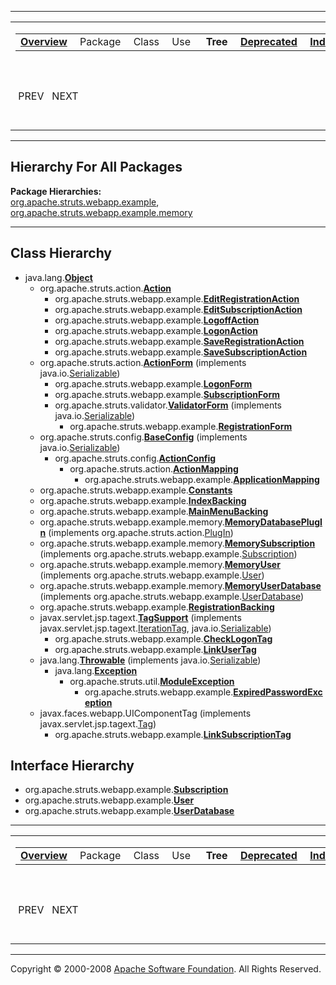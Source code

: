 ------------------------------------------------------------------------

<span id="navbar_top"></span> [](#skip-navbar_top "Skip navigation links")

<table>
<colgroup>
<col width="50%" />
<col width="50%" />
</colgroup>
<tbody>
<tr class="odd">
<td align="left"><span id="navbar_top_firstrow"></span>
<table>
<tbody>
<tr class="odd">
<td align="left"><a href="overview-summary.html.md"><strong>Overview</strong></a> </td>
<td align="left">Package </td>
<td align="left">Class </td>
<td align="left">Use </td>
<td align="left"> <strong>Tree</strong> </td>
<td align="left"><a href="deprecated-list.html.md"><strong>Deprecated</strong></a> </td>
<td align="left"><a href="index-all.html.md"><strong>Index</strong></a> </td>
<td align="left"><a href="help-doc.html.md"><strong>Help</strong></a> </td>
</tr>
</tbody>
</table></td>
<td align="left"></td>
</tr>
<tr class="even">
<td align="left"> PREV   NEXT</td>
<td align="left"><a href="index.html.md?overview-tree.html"><strong>FRAMES</strong></a>    <a href="overview-tree.html"><strong>NO FRAMES</strong></a>    
<a href="allclasses-noframe.html.md"><strong>All Classes</strong></a></td>
</tr>
</tbody>
</table>

<span id="skip-navbar_top"></span>

------------------------------------------------------------------------

Hierarchy For All Packages
--------------------------

**Package Hierarchies:**  
[org.apache.struts.webapp.example](org/apache/struts/webapp/example/package-tree.html.md), [org.apache.struts.webapp.example.memory](org/apache/struts/webapp/example/memory/package-tree.html)

------------------------------------------------------------------------

Class Hierarchy
---------------

-   java.lang.[**Object**](http://java.sun.com/j2se/1.4.2/docs/api/java/lang/Object.html.md?is-external=true "class or interface in java.lang")
    -   org.apache.struts.action.[**Action**](http://struts.apache.org/apidocs/org/apache/struts/action/Action.html.md?is-external=true "class or interface in org.apache.struts.action")
        -   org.apache.struts.webapp.example.[**EditRegistrationAction**](org/apache/struts/webapp/example/EditRegistrationAction.html.md "class in org.apache.struts.webapp.example")
        -   org.apache.struts.webapp.example.[**EditSubscriptionAction**](org/apache/struts/webapp/example/EditSubscriptionAction.html.md "class in org.apache.struts.webapp.example")
        -   org.apache.struts.webapp.example.[**LogoffAction**](org/apache/struts/webapp/example/LogoffAction.html.md "class in org.apache.struts.webapp.example")
        -   org.apache.struts.webapp.example.[**LogonAction**](org/apache/struts/webapp/example/LogonAction.html.md "class in org.apache.struts.webapp.example")
        -   org.apache.struts.webapp.example.[**SaveRegistrationAction**](org/apache/struts/webapp/example/SaveRegistrationAction.html.md "class in org.apache.struts.webapp.example")
        -   org.apache.struts.webapp.example.[**SaveSubscriptionAction**](org/apache/struts/webapp/example/SaveSubscriptionAction.html.md "class in org.apache.struts.webapp.example")
    -   org.apache.struts.action.[**ActionForm**](http://struts.apache.org/apidocs/org/apache/struts/action/ActionForm.html.md?is-external=true "class or interface in org.apache.struts.action") (implements java.io.[Serializable](http://java.sun.com/j2se/1.4.2/docs/api/java/io/Serializable.html?is-external=true "class or interface in java.io"))
        -   org.apache.struts.webapp.example.[**LogonForm**](org/apache/struts/webapp/example/LogonForm.html.md "class in org.apache.struts.webapp.example")
        -   org.apache.struts.webapp.example.[**SubscriptionForm**](org/apache/struts/webapp/example/SubscriptionForm.html.md "class in org.apache.struts.webapp.example")
        -   org.apache.struts.validator.[**ValidatorForm**](http://struts.apache.org/apidocs/org/apache/struts/validator/ValidatorForm.html.md?is-external=true "class or interface in org.apache.struts.validator") (implements java.io.[Serializable](http://java.sun.com/j2se/1.4.2/docs/api/java/io/Serializable.html?is-external=true "class or interface in java.io"))
            -   org.apache.struts.webapp.example.[**RegistrationForm**](org/apache/struts/webapp/example/RegistrationForm.html.md "class in org.apache.struts.webapp.example")
    -   org.apache.struts.config.[**BaseConfig**](http://struts.apache.org/apidocs/org/apache/struts/config/BaseConfig.html.md?is-external=true "class or interface in org.apache.struts.config") (implements java.io.[Serializable](http://java.sun.com/j2se/1.4.2/docs/api/java/io/Serializable.html?is-external=true "class or interface in java.io"))
        -   org.apache.struts.config.[**ActionConfig**](http://struts.apache.org/apidocs/org/apache/struts/config/ActionConfig.html.md?is-external=true "class or interface in org.apache.struts.config")
            -   org.apache.struts.action.[**ActionMapping**](http://struts.apache.org/apidocs/org/apache/struts/action/ActionMapping.html.md?is-external=true "class or interface in org.apache.struts.action")
                -   org.apache.struts.webapp.example.[**ApplicationMapping**](org/apache/struts/webapp/example/ApplicationMapping.html.md "class in org.apache.struts.webapp.example")
    -   org.apache.struts.webapp.example.[**Constants**](org/apache/struts/webapp/example/Constants.html.md "class in org.apache.struts.webapp.example")
    -   org.apache.struts.webapp.example.[**IndexBacking**](org/apache/struts/webapp/example/IndexBacking.html.md "class in org.apache.struts.webapp.example")
    -   org.apache.struts.webapp.example.[**MainMenuBacking**](org/apache/struts/webapp/example/MainMenuBacking.html.md "class in org.apache.struts.webapp.example")
    -   org.apache.struts.webapp.example.memory.[**MemoryDatabasePlugIn**](org/apache/struts/webapp/example/memory/MemoryDatabasePlugIn.html.md "class in org.apache.struts.webapp.example.memory") (implements org.apache.struts.action.[PlugIn](http://struts.apache.org/apidocs/org/apache/struts/action/PlugIn.html?is-external=true "class or interface in org.apache.struts.action"))
    -   org.apache.struts.webapp.example.memory.[**MemorySubscription**](org/apache/struts/webapp/example/memory/MemorySubscription.html.md "class in org.apache.struts.webapp.example.memory") (implements org.apache.struts.webapp.example.[Subscription](org/apache/struts/webapp/example/Subscription.html "interface in org.apache.struts.webapp.example"))
    -   org.apache.struts.webapp.example.memory.[**MemoryUser**](org/apache/struts/webapp/example/memory/MemoryUser.html.md "class in org.apache.struts.webapp.example.memory") (implements org.apache.struts.webapp.example.[User](org/apache/struts/webapp/example/User.html "interface in org.apache.struts.webapp.example"))
    -   org.apache.struts.webapp.example.memory.[**MemoryUserDatabase**](org/apache/struts/webapp/example/memory/MemoryUserDatabase.html.md "class in org.apache.struts.webapp.example.memory") (implements org.apache.struts.webapp.example.[UserDatabase](org/apache/struts/webapp/example/UserDatabase.html "interface in org.apache.struts.webapp.example"))
    -   org.apache.struts.webapp.example.[**RegistrationBacking**](org/apache/struts/webapp/example/RegistrationBacking.html.md "class in org.apache.struts.webapp.example")
    -   javax.servlet.jsp.tagext.[**TagSupport**](http://java.sun.com/j2ee/1.4/docs/api/javax/servlet/jsp/tagext/TagSupport.html.md?is-external=true "class or interface in javax.servlet.jsp.tagext") (implements javax.servlet.jsp.tagext.[IterationTag](http://java.sun.com/j2ee/1.4/docs/api/javax/servlet/jsp/tagext/IterationTag.html?is-external=true "class or interface in javax.servlet.jsp.tagext"), java.io.[Serializable](http://java.sun.com/j2se/1.4.2/docs/api/java/io/Serializable.html?is-external=true "class or interface in java.io"))
        -   org.apache.struts.webapp.example.[**CheckLogonTag**](org/apache/struts/webapp/example/CheckLogonTag.html.md "class in org.apache.struts.webapp.example")
        -   org.apache.struts.webapp.example.[**LinkUserTag**](org/apache/struts/webapp/example/LinkUserTag.html.md "class in org.apache.struts.webapp.example")
    -   java.lang.[**Throwable**](http://java.sun.com/j2se/1.4.2/docs/api/java/lang/Throwable.html.md?is-external=true "class or interface in java.lang") (implements java.io.[Serializable](http://java.sun.com/j2se/1.4.2/docs/api/java/io/Serializable.html?is-external=true "class or interface in java.io"))
        -   java.lang.[**Exception**](http://java.sun.com/j2se/1.4.2/docs/api/java/lang/Exception.html.md?is-external=true "class or interface in java.lang")
            -   org.apache.struts.util.[**ModuleException**](http://struts.apache.org/apidocs/org/apache/struts/util/ModuleException.html.md?is-external=true "class or interface in org.apache.struts.util")
                -   org.apache.struts.webapp.example.[**ExpiredPasswordException**](org/apache/struts/webapp/example/ExpiredPasswordException.html.md "class in org.apache.struts.webapp.example")
    -   javax.faces.webapp.UIComponentTag (implements javax.servlet.jsp.tagext.[Tag](http://java.sun.com/j2ee/1.4/docs/api/javax/servlet/jsp/tagext/Tag.html.md?is-external=true "class or interface in javax.servlet.jsp.tagext"))
        -   org.apache.struts.webapp.example.[**LinkSubscriptionTag**](org/apache/struts/webapp/example/LinkSubscriptionTag.html.md "class in org.apache.struts.webapp.example")

Interface Hierarchy
-------------------

-   org.apache.struts.webapp.example.[**Subscription**](org/apache/struts/webapp/example/Subscription.html.md "interface in org.apache.struts.webapp.example")
-   org.apache.struts.webapp.example.[**User**](org/apache/struts/webapp/example/User.html.md "interface in org.apache.struts.webapp.example")
-   org.apache.struts.webapp.example.[**UserDatabase**](org/apache/struts/webapp/example/UserDatabase.html.md "interface in org.apache.struts.webapp.example")

------------------------------------------------------------------------

<span id="navbar_bottom"></span> [](#skip-navbar_bottom "Skip navigation links")

<table>
<colgroup>
<col width="50%" />
<col width="50%" />
</colgroup>
<tbody>
<tr class="odd">
<td align="left"><span id="navbar_bottom_firstrow"></span>
<table>
<tbody>
<tr class="odd">
<td align="left"><a href="overview-summary.html.md"><strong>Overview</strong></a> </td>
<td align="left">Package </td>
<td align="left">Class </td>
<td align="left">Use </td>
<td align="left"> <strong>Tree</strong> </td>
<td align="left"><a href="deprecated-list.html.md"><strong>Deprecated</strong></a> </td>
<td align="left"><a href="index-all.html.md"><strong>Index</strong></a> </td>
<td align="left"><a href="help-doc.html.md"><strong>Help</strong></a> </td>
</tr>
</tbody>
</table></td>
<td align="left"></td>
</tr>
<tr class="even">
<td align="left"> PREV   NEXT</td>
<td align="left"><a href="index.html.md?overview-tree.html"><strong>FRAMES</strong></a>    <a href="overview-tree.html"><strong>NO FRAMES</strong></a>    
<a href="allclasses-noframe.html.md"><strong>All Classes</strong></a></td>
</tr>
</tbody>
</table>

<span id="skip-navbar_bottom"></span>

------------------------------------------------------------------------

Copyright © 2000-2008 [Apache Software Foundation](http://www.apache.org/). All Rights Reserved.
